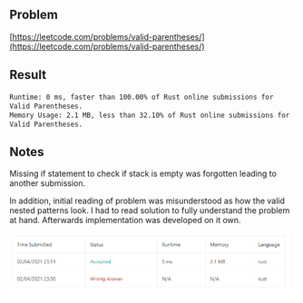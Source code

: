 ## Problem

[https://leetcode.com/problems/valid-parentheses/](https://leetcode.com/problems/valid-parentheses/)

## Result

```
Runtime: 0 ms, faster than 100.00% of Rust online submissions for Valid Parentheses.
Memory Usage: 2.1 MB, less than 32.10% of Rust online submissions for Valid Parentheses.
```

## Notes

Missing if statement to check if stack is empty was forgotten leading to another submission.

In addition, initial reading of problem was misunderstood as how the valid nested patterns look. I had to read solution to fully understand the problem at hand. Afterwards implementation was developed on it own.

![all_results](all_results.png)